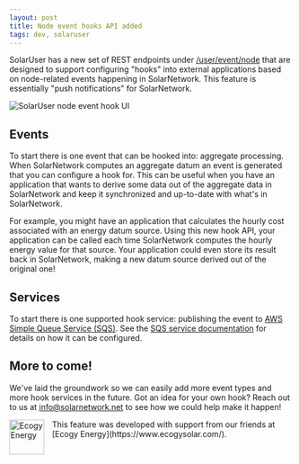 ```yaml
---
layout: post
title: Node event hooks API added
tags: dev, solaruser
---
```

SolarUser has a new set of REST endpoints under
[/user/event/node](https://github.com/SolarNetwork/solarnetwork/wiki/SolarUser-Event-Hook-API#endpoints)
that are designed to support configuring "hooks" into external applications based on node-related
events happening in SolarNetwork. This feature is essentially "push notifications" for SolarNetwork.

![SolarUser node event hook UI]({{site.baseurl}}/images/news/solaruser-node-event-hook-ui.png)

## Events

To start there is one event that can be hooked into: aggregate processing. When SolarNetwork
computes an aggregate datum an event is generated that you can configure a hook for. This can be
useful when you have an application that wants to derive some data out of the aggregate data in
SolarNetwork and keep it synchronized and up-to-date with what's in SolarNetwork.

For example, you might have an application that calculates the hourly cost associated with an energy
datum source. Using this new hook API, your application can be called each time SolarNetwork
computes the hourly energy value for that source. Your application could even store its result back
in SolarNetwork, making a new datum source derived out of the original one!

## Services

To start there is one supported hook service: publishing the event to 
[AWS Simple Queue Service (SQS)][sqs]. See the [SQS service documentation][sqs-service] for details
on how it can be configured.

## More to come!

We've laid the groundwork so we can easily add more event types and more hook services in the
future. Got an idea for your own hook? Reach out to us at 
<a href="mailto:info@solarnetwork.net">info@solarnetwork.net</a> to see how we could help make it
happen!

<img src="{{site.baseurl}}/images/news/ecogy-logo-248.png" alt="Ecogy Energy" width="62" style="float: left; margin-right: 1em;"/>
This feature was developed with support from our friends at [Ecogy Energy](https://www.ecogysolar.com/).

[sqs]: https://aws.amazon.com/sqs/
[sqs-service]: https://github.com/SolarNetwork/solarnetwork/wiki/SolarUser-Event-Hook-API#sqs-hook-service